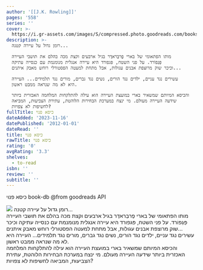 ```yaml
---
author: '[[J.K. Rowling]]'
pages: '558'
series: ''
cover: >-
  https://i.gr-assets.com/images/S/compressed.photo.goodreads.com/books/1359450913l/17303642.jpg
description: >-
  רומן גדול על עיירה קטנה...  

  מותו הפתאומי של בארי פֶרבְּראדֶר בגיל ארבעים וקצת מכה בהלם את תושבי העיירה
  פַּגְפוֹרד. על פני השטח, פּגפורד היא עיירה אנגלית מנומנמת עם כנסייה עתיקה
  וכיכר שוק מרוצפת אבנים עגולות, אבל מתחת למעטה הפסטורלי רוחש מאבק איתנים...  

  עשירים נגד עניים, ילדים נגד הורים, נשים נגד גברים, מורים נגד תלמידים... העיירה
  היא לא מה שנראה ממבט ראשון.  

  והכיסא המיותם שמשאיר בארי במועצת העיירה הוא עילה להתלקחות המלחמה האכזרית ביותר
  שידעה העיירה מעולם. מי ינצח במערכת הבחירות הלוהטת, עתירת הצביעוּת, המביאה
  לחשיפות לא צפויות?
fullTitle: כיסא פנוי
dateAdded: '2023-11-16'
datePublished: '2012-01-01'
dateRead: ''
title: כיסא פנוי
rawTitle: כיסא פנוי
rating: '0'
avgRating: '3.3'
shelves:
  - to-read
isbn: ''
review: ''
subtitle: ''
---
```

כיסא פנוי book-db 
@from goodreads API

![](https:&#x2F;&#x2F;i.gr-assets.com&#x2F;images&#x2F;S&#x2F;compressed.photo.goodreads.com&#x2F;books&#x2F;1359450913l&#x2F;17303642.jpg)
רומן גדול על עיירה קטנה...  
מותו הפתאומי של בארי פֶרבְּראדֶר בגיל ארבעים וקצת מכה בהלם את תושבי העיירה פַּגְפוֹרד. על פני השטח, פּגפורד היא עיירה אנגלית מנומנמת עם כנסייה עתיקה וכיכר שוק מרוצפת אבנים עגולות, אבל מתחת למעטה הפסטורלי רוחש מאבק איתנים...  
עשירים נגד עניים, ילדים נגד הורים, נשים נגד גברים, מורים נגד תלמידים... העיירה היא לא מה שנראה ממבט ראשון.  
והכיסא המיותם שמשאיר בארי במועצת העיירה הוא עילה להתלקחות המלחמה האכזרית ביותר שידעה העיירה מעולם. מי ינצח במערכת הבחירות הלוהטת, עתירת הצביעוּת, המביאה לחשיפות לא צפויות?